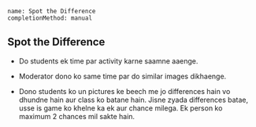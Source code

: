 ```ngMeta
name: Spot the Difference
completionMethod: manual
```

## Spot the Difference
* Do students ek time par activity karne saamne aaenge.

* Moderator dono ko same time par do similar images dikhaenge. 

* Dono students ko un pictures ke beech me jo differences hain vo dhundne hain aur class ko batane hain. Jisne zyada differences batae, usse is game ko khelne ka ek aur chance milega. Ek person ko maximum 2 chances mil sakte hain.



